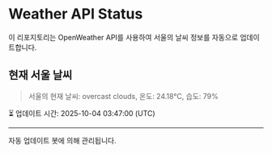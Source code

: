 
# Weather API Status

이 리포지토리는 OpenWeather API를 사용하여 서울의 날씨 정보를 자동으로 업데이트합니다.

## 현재 서울 날씨
> 서울의 현재 날씨: overcast clouds, 온도: 24.18°C, 습도: 79%

⏳ 업데이트 시간: 2025-10-04 03:47:00 (UTC)

---
자동 업데이트 봇에 의해 관리됩니다.
